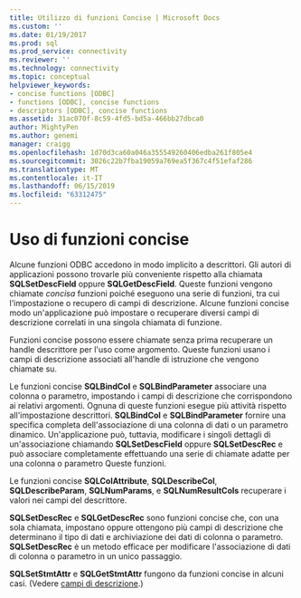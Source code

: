```yaml
---
title: Utilizzo di funzioni Concise | Microsoft Docs
ms.custom: ''
ms.date: 01/19/2017
ms.prod: sql
ms.prod_service: connectivity
ms.reviewer: ''
ms.technology: connectivity
ms.topic: conceptual
helpviewer_keywords:
- concise functions [ODBC]
- functions [ODBC], concise functions
- descriptors [ODBC], concise functions
ms.assetid: 31ac070f-8c59-4fd5-bd5a-466bb27dbca0
author: MightyPen
ms.author: genemi
manager: craigg
ms.openlocfilehash: 1d70d3ca60a046a355549260406edba261f805e4
ms.sourcegitcommit: 3026c22b7fba19059a769ea5f367c4f51efaf286
ms.translationtype: MT
ms.contentlocale: it-IT
ms.lasthandoff: 06/15/2019
ms.locfileid: "63312475"
---
```

# <a name="using-concise-functions"></a>Uso di funzioni concise
Alcune funzioni ODBC accedono in modo implicito a descrittori. Gli autori di applicazioni possono trovarle più conveniente rispetto alla chiamata **SQLSetDescField** oppure **SQLGetDescField**. Queste funzioni vengono chiamate *concisa* funzioni poiché eseguono una serie di funzioni, tra cui l'impostazione o recupero di campi di descrizione. Alcune funzioni concise modo un'applicazione può impostare o recuperare diversi campi di descrizione correlati in una singola chiamata di funzione.  
  
 Funzioni concise possono essere chiamate senza prima recuperare un handle descrittore per l'uso come argomento. Queste funzioni usano i campi di descrizione associati all'handle di istruzione che vengono chiamate su.  
  
 Le funzioni concise **SQLBindCol** e **SQLBindParameter** associare una colonna o parametro, impostando i campi di descrizione che corrispondono ai relativi argomenti. Ognuna di queste funzioni esegue più attività rispetto all'impostazione descrittori. **SQLBindCol** e **SQLBindParameter** fornire una specifica completa dell'associazione di una colonna di dati o un parametro dinamico. Un'applicazione può, tuttavia, modificare i singoli dettagli di un'associazione chiamando **SQLSetDescField** oppure **SQLSetDescRec** e può associare completamente effettuando una serie di chiamate adatte per una colonna o parametro Queste funzioni.  
  
 Le funzioni concise **SQLColAttribute**, **SQLDescribeCol**, **SQLDescribeParam**, **SQLNumParams**, e  **SQLNumResultCols** recuperare i valori nei campi del descrittore.  
  
 **SQLSetDescRec** e **SQLGetDescRec** sono funzioni concise che, con una sola chiamata, impostano oppure ottengono più campi di descrizione che determinano il tipo di dati e archiviazione dei dati di colonna o parametro. **SQLSetDescRec** è un metodo efficace per modificare l'associazione di dati di colonna o parametro in un unico passaggio.  
  
 **SQLSetStmtAttr** e **SQLGetStmtAttr** fungono da funzioni concise in alcuni casi. (Vedere [campi di descrizione](../../../odbc/reference/develop-app/descriptor-fields.md).)
